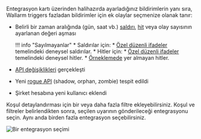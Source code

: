 Entegrasyon kartı üzerinden halihazırda ayarladığınız bildirimlerin yanı sıra, Wallarm triggers fazladan bildirimler için ek olaylar seçmenize olanak tanır:

* Belirli bir zaman aralığında (gün, saat vb.) [saldırı](../../../glossary-en.md#attack), [hit](../../../glossary-en.md#hit) veya olay sayısının ayarlanan değeri aşması

    !!! info "Sayılmayanlar"
        * Saldırılar için:
            * [Özel düzenli ifadeler](../../../user-guides/rules/regex-rule.md) temelindeki deneysel saldırılar.
        * Hitler için:
            * [Özel düzenli ifadeler](../../../user-guides/rules/regex-rule.md) temelindeki deneysel hitler.
            * [Örneklemede](../../../user-guides/events/analyze-attack.md#sampling-of-hits) yer almayan hitler.

* [API değişiklikleri](../../../api-discovery/track-changes.md) gerçekleşti
* Yeni [rogue API](../../../api-discovery/rogue-api.md) (shadow, orphan, zombie) tespit edildi
* Şirket hesabına yeni kullanıcı eklendi

Koşul detaylandırması için bir veya daha fazla filtre ekleyebilirsiniz. Koşul ve filtreler belirlendikten sonra, seçilen uyarının gönderileceği entegrasyonu seçin. Aynı anda birden fazla entegrasyon seçebilirsiniz.

![Bir entegrasyon seçimi](../../../images/user-guides/triggers/select-integration.png)